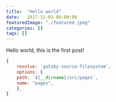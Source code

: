 ```yaml
---
title:  "Hello world"
date:   2017-11-03 00:00:00
featuredImage: "./featured.jpeg"
categories: []
tags: []
---
```


Hello world, this is the first post!

```JavaScript
{
    resolve: `gatsby-source-filesystem`,
    options: {
    path: `${__dirname}/src/pages`,
    name: "pages",
    },
}